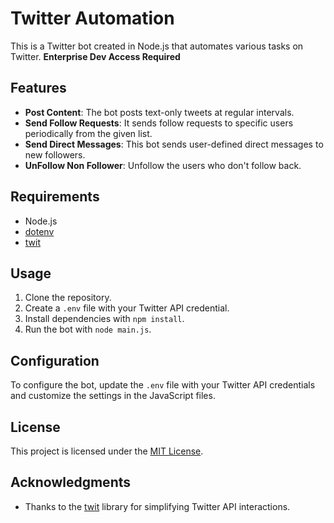 # Twitter Automation

This is a Twitter bot created in Node.js that automates various tasks on Twitter. **Enterprise Dev Access Required**

## Features

- **Post Content**: The bot posts text-only tweets at regular intervals.
- **Send Follow Requests**: It sends follow requests to specific users periodically from the given list.
- **Send Direct Messages**: This bot sends user-defined direct messages to new followers.
- **UnFollow Non Follower**: Unfollow the users who don't follow back.

## Requirements

- Node.js
- [dotenv](https://www.npmjs.com/package/dotenv)
- [twit](https://www.npmjs.com/package/twit)

## Usage

1. Clone the repository.
2. Create a `.env` file with your Twitter API credential.
3. Install dependencies with `npm install`.
4. Run the bot with `node main.js`.

## Configuration

To configure the bot, update the `.env` file with your Twitter API credentials and customize the settings in the JavaScript files.

## License

This project is licensed under the [MIT License](LICENSE).

## Acknowledgments

- Thanks to the [twit](https://www.npmjs.com/package/twit) library for simplifying Twitter API interactions.
